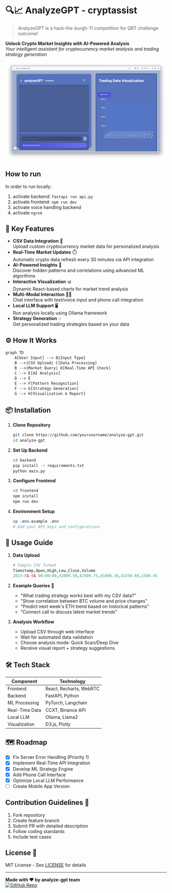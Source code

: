 # 🔍📈 AnalyzeGPT - cryptassist

> AnalyzeGPT is a hack-the-burgh-11 competition for QRT challenge outcome!

**Unlock Crypto Market Insights with AI-Powered Analysis**  
*Your intelligent assistant for cryptocurrency market analysis and trading strategy generation*

![Demo Preview](home.png)

## How to run

In order to run locally:

1. activate backend: `fastapi run api.py`
2. activate frontend: `npm run dev`
3. activate voice handling backend
4. activate `ngrok`

## 🚀 Key Features

- **CSV Data Integration** 📁  
  Upload custom cryptocurrency market data for personalized analysis
- **Real-Time Market Updates** ⏱️  
  Automatic crypto data refresh every 30 minutes via API integration
- **AI-Powered Insights** 🤖  
  Discover hidden patterns and correlations using advanced ML algorithms
- **Interactive Visualization** 📊  
  Dynamic React-based charts for market trend analysis
- **Multi-Modal Interaction** 💬📞  
  Chat interface with text/voice input and phone call integration
- **Local LLM Support** 🖥️  
  Run analysis locally using Ollama framework
- **Strategy Generation** 💡  
  Get personalized trading strategies based on your data

## ⚙️ How It Works

```mermaid
graph TD
    A[User Input] --> B{Input Type}
    B -->|CSV Upload| C[Data Processing]
    B -->|Market Query| D[Real-Time API Check]
    C --> E[AI Analysis]
    D --> E
    E --> F[Pattern Recognition]
    F --> G[Strategy Generation]
    G --> H[Visualization & Report]
```

## 📦 Installation

1. **Clone Repository**
   ```bash
   git clone https://github.com/yourusername/analyze-gpt.git
   cd analyze-gpt
   ```

2. **Set Up Backend**
   ```bash
   cd backend
   pip install -r requirements.txt
   python main.py
   ```

3. **Configure Frontend**
   ```bash
   cd frontend
   npm install
   npm run dev
   ```

4. **Environment Setup**
   ```bash
   cp .env.example .env
   # Add your API keys and configurations
   ```

## 📖 Usage Guide

1. **Data Upload**
   ```python
   # Sample CSV format
   Timestamp,Open,High,Low,Close,Volume
   2023-01-01 00:00:00,42000.50,42500.75,41800.30,42250.60,1500.45
   ```

2. **Example Queries** 💬
   - "What trading strategy works best with my CSV data?"
   - "Show correlation between BTC volume and price changes"
   - "Predict next week's ETH trend based on historical patterns"
   - "Connect call to discuss latest market trends"

3. **Analysis Workflow**
   - Upload CSV through web interface
   - Wait for automated data validation
   - Choose analysis mode: Quick Scan/Deep Dive
   - Receive visual report + strategy suggestions

## 🛠️ Tech Stack

| Component              | Technology               |
|------------------------|--------------------------|
| Frontend               | React, Recharts, WebRTC  |
| Backend                | FastAPI, Python          |
| ML Processing          | PyTorch, Langchain       |
| Real-Time Data         | CCXT, Binance API        |
| Local LLM              | Ollama, Llama2           |
| Visualization          | D3.js, Plotly            |

## 🗺️ Roadmap

- [x] Fix Server Error Handling (Priority 1)
- [x] Implement Real-Time API Integration
- [x] Develop ML Strategy Engine
- [x] Add Phone Call Interface
- [x] Optimize Local LLM Performance
- [ ] Create Mobile App Version

## Contribution Guidelines 🤝

1. Fork repository
2. Create feature branch
3. Submit PR with detailed description
4. Follow coding standards
5. Include test cases

## License 📄

MIT License - See [LICENSE](LICENSE) for details

---

**Made with ❤️ by analyze-gpt team**  
[![GitHub Repo](https://img.shields.io/badge/GitHub-Repository-blue?logo=github)](https://github.com/JackSuuu/hack-the-burgh-11)
